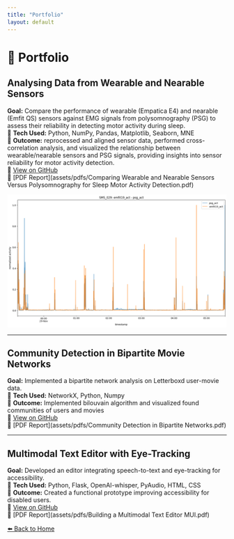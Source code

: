 ```yaml
---
title: "Portfolio"
layout: default
---
```


# 💼 Portfolio  

## Analysing Data from Wearable and Nearable Sensors  
**Goal:** Compare the performance of wearable (Empatica E4) and nearable (Emfit QS) sensors against EMG signals from polysomnography (PSG) to assess their reliability in detecting motor activity during sleep.  
📌 **Tech Used:** Python, NumPy, Pandas, Matplotlib, Seaborn, MNE  
📌 **Outcome:** reprocessed and aligned sensor data, performed cross-correlation analysis, and visualized the relationship between wearable/nearable sensors and PSG signals, providing insights into sensor reliability for motor activity detection.  
🔗 [View on GitHub](https://github.com/portmannh/data-analysis-biosensors)  
🔗 [PDF Report](assets/pdfs/Comparing Wearable and Nearable Sensors Versus Polysomnography for Sleep Motor Activity Detection.pdf)  

![Signal Visualization](assets/img/output.png)

---

## Community Detection in Bipartite Movie Networks  
**Goal:** Implemented a bipartite network analysis on Letterboxd user-movie data.  
📌 **Tech Used:** NetworkX, Python, Numpy  
📌 **Outcome:** Implemented bilouvain algorithm and visualized found communities of users and movies    
🔗 [View on GitHub](https://github.com/portmannh/SMA-Lboxd)  
🔗 [PDF Report](assets/pdfs/Community Detection in Bipartite Networks.pdf)  


---

## Multimodal Text Editor with Eye-Tracking  
**Goal:** Developed an editor integrating speech-to-text and eye-tracking for accessibility.  
📌 **Tech Used:** Python, Flask, OpenAI-whisper, PyAudio, HTML, CSS  
📌 **Outcome:** Created a functional prototype improving accessibility for disabled users.  
🔗 [View on GitHub](https://github.com/portmannh/SR_Gaze_TextEditor)  
🔗 [PDF Report](assets/pdfs/Building a Multimodal Text Editor MUI.pdf)  



[⬅️ Back to Home](index.md)
